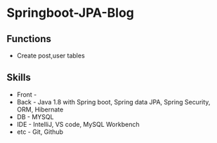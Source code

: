 # Springboot-JPA-Blog

## Functions
* Create post,user tables <br>

## Skills
* Front - <br>
* Back - Java 1.8 with Spring boot, Spring data JPA, Spring Security, ORM, Hibernate <br>
* DB - MYSQL
* IDE - IntelliJ, VS code,  MySQL Workbench
* etc - Git, Github
